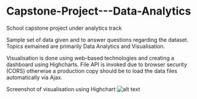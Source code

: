 # Capstone-Project---Data-Analytics
School capstone project under analytics track

 Sample set of data given and to answer questions regarding the dataset.
 Topics exmained are primarily Data Analytics and Visualisation.
 
 Visualisation is done using web-based technologies and creating a dashboard using Highcharts.
 File API is invoked due to browser security (CORS) otherwise a production copy should be to load the data files automatically via Ajax.

Screenshot of visualisation using Highchart
![alt text](https://github.com/markchanec/Capstone-Project---Data-Analytics/screenshot.png?raw=true)
